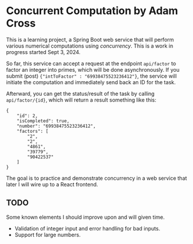 # Concurrent Computation by Adam Cross

This is a learning project, a Spring Boot web
service that will perform various numerical 
computations using *concurrency*. This is a work
in progress started Sept 3, 2024.

So far, this service can accept a request at the
endpoint `api/factor` to factor an integer into
primes, which will be done asynchronously. If 
you submit (post) `{"intToFactor" : "69938475523236412"}`,
the service will initiate the computation and
immediately send back an ID for the task.

Afterward, you can get the status/result of the
task by calling `api/factor/{id}`, which will
return a result something like this:

```
{
    "id": 2,
    "isCompleted": true,
    "number": "69938475523236412",
    "factors": [
        "2",
        "2",
        "4861",
        "39779",
        "90422537"
    ]
}
```


The goal is to practice and demonstrate concurrency
in a web service that later I will wire up to
a React frontend.


## TODO

Some known elements I should improve upon and will
given time.

* Validation of integer input and error handling for bad inputs.
* Support for large numbers.

